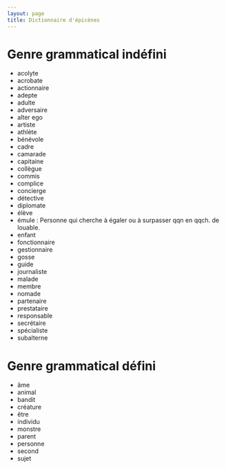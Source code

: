 ```yaml
---
layout: page
title: Dictionnaire d'épicènes 
---
```


# Genre grammatical indéfini

- acolyte
- acrobate
- actionnaire
- adepte
- adulte
- adversaire
- alter ego
- artiste
- athlète
- bénévole
- cadre
- camarade
- capitaine
- collègue
- commis
- complice
- concierge
- détective
- diplomate
- élève
- émule : Personne qui cherche à égaler ou à surpasser qqn en qqch. de louable.
- enfant
- fonctionnaire
- gestionnaire
- gosse
- guide
- journaliste
- malade
- membre
- nomade
- partenaire
- prestataire
- responsable
- secrétaire
- spécialiste
- subalterne

# Genre grammatical défini

- âme
- animal
- bandit
- créature
- être
- individu
- monstre
- parent
- personne
- second
- sujet



